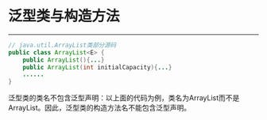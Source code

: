 # 泛型类与构造方法

---

```java
// java.util.ArrayList类部分源码
public class ArrayList<E> {
    public ArrayList(){...}
    public ArrayList(int initialCapacity){...}
    ......
}
```

泛型类的类名不包含泛型声明：以上面的代码为例，类名为ArrayList而不是ArrayList<E>。因此，泛型类的构造方法名不能包含泛型声明。